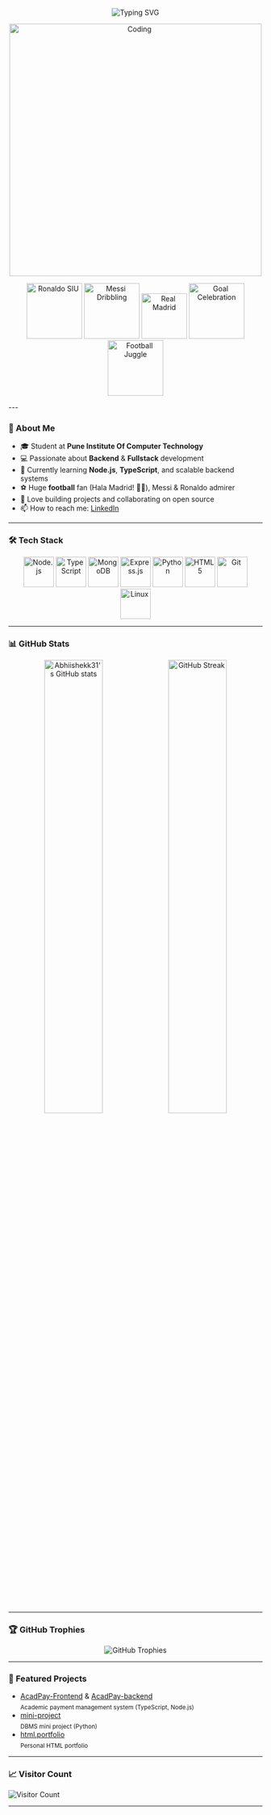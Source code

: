 <!-- Banner / Typing SVG -->
<p align="center">
  <img src="https://readme-typing-svg.demolab.com?font=Fira+Code&duration=2000&pause=1000&color=1F75FE&center=true&vCenter=true&width=435&lines=Hi+there!+I'm+Abhishek+%F0%9F%91%8B;Student+at+PICT%2C+Pune;Backend+%7C+Fullstack+Enthusiast;Football+and+Real+Madrid+Fan+%F0%9F%8F%86" alt="Typing SVG" />
</p>

<!-- Football Legends Row -->

<!-- Coding GIFs Row -->
<div align="center">
  <img alt="Coding" width="500" src="https://media.giphy.com/media/v1.Y2lkPTc5MGI3NjExcGF2cHM3MnJ5cmcyMW82Z3A2YW9nc210ZHc5Z2VqZTRzY2Nodnl1ZiZlcD12MV9naWZzX3NlYXJjaCZjdD1n/cf8Z7XMlx6gLhH5OkK/giphy.gif">
</div>

<p align="center">
  <!-- Ronaldo SIUU celebration -->
  <img src="https://media.giphy.com/media/v1.Y2lkPTc5MGI3NjExc3JqZ3l2dWJmenV1YnZxem8zNmVkbDBiYXB6ZzNzZGI0MjloZW5yZiZlcD12MV9naWZzX3NlYXJjaCZjdD1n/r1IMdmkhUcpzy/giphy.gif" width="110" title="Ronaldo SIU"/>
  <!-- Messi Dribbling -->
  <img src="https://media.giphy.com/media/v1.Y2lkPTc5MGI3NjExMTB1eDQycmJyM3J6ejk3ZGJiZXl6bmR3OXE4bTR1cXVpdzZwZTN6MSZlcD12MV9naWZzX3NlYXJjaCZjdD1n/WzR8zb0PN6bUmfz4DW/giphy.gif" width="110" title="Messi Dribbling"/>
  <!-- Real Madrid Logo -->
  <img src="https://media.giphy.com/media/v1.Y2lkPTc5MGI3NjExZ2h1OHZ3YXFvZzZocXRpMW5raHlzanM5aXFmaHA3ZWY4ZXJzeTdxdCZlcD12MV9naWZzX3NlYXJjaCZjdD1n/ocAzqRep3bLitRTmKP/giphy.gif" width="90" title="Real Madrid"/>
  <!-- Goal Celebration -->
  <img src="https://media.giphy.com/media/v1.Y2lkPTc5MGI3NjExZHk2cGxzdXFhcTV5bHlsZHljanhlejVpZXpicnFjcDViaHJtaHo2OCZlcD12MV9naWZzX3NlYXJjaCZjdD1n/hryis7A55UXZNCUTNA/giphy.gif" width="110" title="Goal Celebration"/>
  <!-- Football Juggle -->
  <img src="https://media.giphy.com/media/v1.Y2lkPTc5MGI3NjExajRzbWVicmFuaXZjeGE0bGF2M3gyMGgwaGYzazdpeW03aTBjNDVqNyZlcD12MV9naWZzX3NlYXJjaCZjdD1n/lvSkyrjKpPFJnczLrU/giphy.gif" width="110" title="Football Juggle"/>
</p>
---

### 👋 About Me

- 🎓 Student at **Pune Institute Of Computer Technology**
- 💻 Passionate about **Backend** & **Fullstack** development
- 🌱 Currently learning **Node.js**, **TypeScript**, and scalable backend systems
- ⚽ Huge **football** fan (Hala Madrid! 🤍💛), Messi & Ronaldo admirer
- 🚀 Love building projects and collaborating on open source
- 📫 How to reach me: [LinkedIn](https://www.linkedin.com/in/abhishekk31/)

---

### 🛠️ Tech Stack

<p align="center">
  <!-- Node.js -->
  <img src="https://media.giphy.com/media/ln7z2eWriiQAllfVcn/giphy.gif" width="60" title="Node.js"/>
  <!-- TypeScript -->
  <img src="https://media.giphy.com/media/IdyAQJVN2kVPNUrojM/giphy.gif" width="60" title="TypeScript"/>
  <!-- MongoDB -->
  <img src="https://media.giphy.com/media/4Zgy9wQqXv0RGSZlYt/giphy.gif" width="60" title="MongoDB"/>
  <!-- Express.js (no official GIF, using coding GIF) -->
  <img src="https://media.giphy.com/media/fsEaZldNC8A1PJ3mwp/giphy.gif" width="60" title="Express.js"/>
  <!-- Python -->
  <img src="https://media.giphy.com/media/KAq5w47R9rmTuvWOWa/giphy.gif" width="60" title="Python"/>
  <!-- HTML5 -->
  <img src="https://media.giphy.com/media/Sr8xDpMwVKOHUWDVRD/giphy.gif" width="60" title="HTML5"/>
  <!-- Git -->
  <img src="https://media.giphy.com/media/kH1DBkPNyZPOk0BxrM/giphy.gif" width="60" title="Git"/>
  <!-- Linux -->
  <img src="https://media.giphy.com/media/v1.Y2lkPTc5MGI3NjExb2h5d3Z3d3R5a2Nrc3YyZ2N2a2h2b3F5Z2ZtYjB6d3d6a3B2Y2h1NiZlcD12MV9naWZzX3NlYXJjaCZjdD1n/1kJ1bA7Y5bOqQ/giphy.gif" width="60" title="Linux"/>
</p>

---

### 📊 GitHub Stats

<p align="center">
  <img src="https://github-readme-stats.vercel.app/api?username=Abhiishekk31&show_icons=true&theme=radical" alt="Abhiishekk31's GitHub stats" width="48%"/>
  <img src="https://github-readme-streak-stats.herokuapp.com/?user=Abhiishekk31&theme=radical" alt="GitHub Streak" width="48%"/>
</p>

---

### 🏆 GitHub Trophies

<p align="center">
  <img src="https://github-profile-trophy.vercel.app/?username=Abhiishekk31&theme=algolia&no-bg=true&no-frame=true" alt="GitHub Trophies"/>
</p>

---

### 📂 Featured Projects

- [AcadPay-Frontend](https://github.com/Abhiishekk31/AcadPay-Frontend) & [AcadPay-backend](https://github.com/Abhiishekk31/AcadPay-backend)  
  <sub>Academic payment management system (TypeScript, Node.js)</sub>
- [mini-project](https://github.com/Abhiishekk31/mini-project)  
  <sub>DBMS mini project (Python)</sub>
- [html.portfolio](https://github.com/Abhiishekk31/html.portfolio)  
  <sub>Personal HTML portfolio</sub>

---

### 📈 Visitor Count

![Visitor Count](https://komarev.com/ghpvc/?username=Abhiishekk31&color=blue)

---

<!-- You can add more sections: blog posts, dev.to, LinkedIn, Twitter, etc. -->

<!--
**Abhiishekk31/Abhiishekk31** is a ✨ _special_ ✨ repository because its `README.md` (this file) appears on your GitHub profile.
-->
